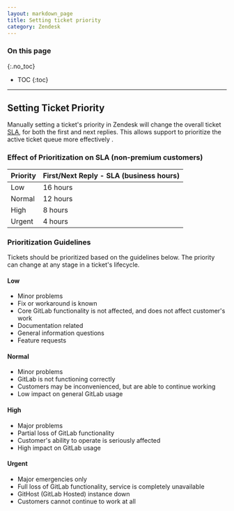 ```yaml
---
layout: markdown_page
title: Setting ticket priority
category: Zendesk
---
```


### On this page
{:.no_toc}

- TOC
{:toc}

----

## Setting Ticket Priority

Manually setting a ticket's priority in Zendesk will change the overall ticket [SLA](/handbook/support/support-engineering/prioritizing-tickets.html#sla), for both the first and next replies. This allows support to prioritize the active ticket queue more effectively .

### Effect of Prioritization on SLA (non-premium customers)

| Priority | First/Next Reply - SLA (business hours) |
|----------|-----------------------------------------|
| Low      |  16 hours                               |
| Normal   |  12 hours                               |
| High     |  8 hours                                |
| Urgent   |  4 hours                                |

### Prioritization Guidelines

Tickets should be prioritized based on the guidelines below. The priority can change at any stage in a ticket's lifecycle.

#### Low

+ Minor problems
+ Fix or workaround is known
+ Core GitLab functionality is not affected, and does not affect customer's work
+ Documentation related
+ General information questions
+ Feature requests

#### Normal

+ Minor problems
+ GitLab is not functioning correctly
+ Customers may be inconvenienced, but are able to continue working
+ Low impact on general GitLab usage

#### High

+ Major problems
+ Partial loss of GitLab functionality
+ Customer's ability to operate is seriously affected
+ High impact on GitLab usage

#### Urgent

+ Major emergencies only
+ Full loss of GitLab functionality, service is completely unavailable
+ GitHost (GitLab Hosted) instance down
+ Customers cannot continue to work at all

